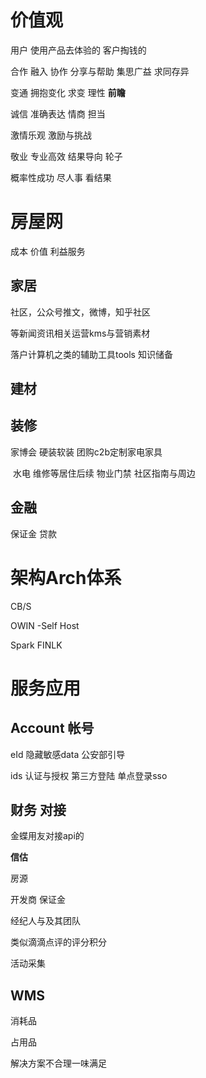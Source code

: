 #	**价值观**

用户  使用产品去体验的  客户掏钱的

合作 融入 协作 分享与帮助  集思广益  求同存异

变通 拥抱变化  求变 理性  **前瞻**

诚信  准确表达 情商 担当

激情乐观   激励与挑战

敬业  专业高效 结果导向  轮子





概率性成功 尽人事 看结果







 

#	**房屋网**

成本 价值     利益服务



## 家居

 社区，公众号推文，微博，知乎社区

   等新闻资讯相关运营kms与营销素材  

落户计算机之类的辅助工具tools   知识储备

## 建材

## 装修 

 家博会 硬装软装  团购c2b定制家电家具

​      水电 维修等居住后续  物业门禁  社区指南与周边



##	金融  

保证金 贷款



# 架构Arch体系

CB/S

OWIN -Self Host

Spark  FINLK











#	服务应用

##	**Account** 帐号

eId  隐藏敏感data 公安部引导

ids 认证与授权   第三方登陆  单点登录sso



##	 **财务** 对接

金蝶用友对接api的







**信估**



房源   

开发商     保证金

经纪人与及其团队

类似滴滴点评的评分积分







活动采集







##  **WMS**

消耗品



占用品





解决方案不合理一味满足